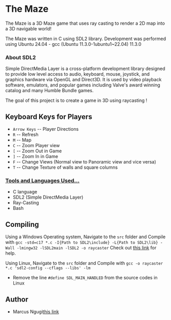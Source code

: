 # The Maze

The Maze is a 3D Maze game that uses ray casting to render a 2D map into a 3D navigable world!

The Maze was written in C using SDL2 library. Development was performed using Ubuntu 24.04 - gcc (Ubuntu 11.3.0-1ubuntu1~22.04) 11.3.0

### About SDL2

Simple DirectMedia Layer is a cross-platform development library designed to provide low level access to audio, keyboard, mouse, joystick, and graphics hardware via OpenGL and Direct3D. It is used by video playback software, emulators, and popular games including Valve's award winning catalog and many Humble Bundle games.

The goal of this project is to create a game in 3D using raycasting !

## Keyboard Keys for Players

- `Arrow Keys` -- Player Directions
- `R` -- Refresh
- `M` -- Map
- `C` -- Zoom Player view
- `[` -- Zoom Out in Game
- `]` -- Zoom In in Game
- `F` -- Change Views (Normal view to Panoramic view and vice versa)
- `T` -- Change Texture of walls and square columns

### <u>Tools and Languages Used...</u>

- C language
- SDL2 (Simple DirectMedia Layer)
- Ray-Casting
- Bash

## Compiling

Using a Windows Operating system, Navigate to the `src` folder and Compile with
`gcc -std=c17 *.c -I{Path to SDL2\include} -L{Path to SDL2\lib} -Wall -lmingw32 -lSDL2main -lSDL2 -o raycaster`
Check out [this link](https://www.matsson.com/prog/sdl2-mingw-w64-tutorial.php#:~:text=the%20gcc%20command.-,Step%202%3A%20Installing%20SDL2,library%20for%20Windows%20using%20MinGW.&text=After%20extracting%20the%20contents%20using,bit%20version%20of%20the%20library) for help.

Using Linux, Navigate to the `src` folder and Compile with
`gcc -o raycaster *.c 'sdl2-config --cflags --libs' -lm`

- Remove the line `#define SDL_MAIN_HANDLED` from the source codes in Linux

## Author

- Marcus Ngugi[this link](https://github.com/Marcusngugi25)
